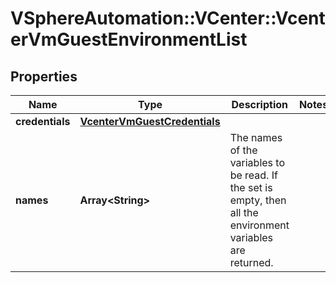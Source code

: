 # VSphereAutomation::VCenter::VcenterVmGuestEnvironmentList

## Properties
Name | Type | Description | Notes
------------ | ------------- | ------------- | -------------
**credentials** | [**VcenterVmGuestCredentials**](VcenterVmGuestCredentials.md) |  | 
**names** | **Array&lt;String&gt;** | The names of the variables to be read. If the set is empty, then all the environment variables are returned. | 


